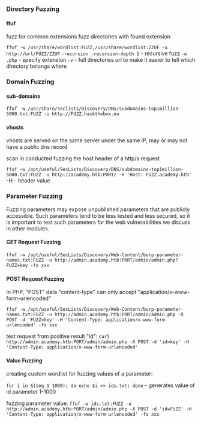 
### Directory Fuzzing

#### ffuf

fuzz for common extensions
fuzz directories with found extension

`ffuf -w /usr/share/wordlist:FUZZ,/usr/share/wordlist:ZZUF -u http://url/FUZZ/ZZUF`
	`-recursion -recursion-depth 1` - recursive fuzz
	`-e .php` - specify extension
	`-v` - full directories url to make it easier to tell which directory belongs where


### Domain Fuzzing

#### sub-domains

`ffuf -w /usr/share/seclists/Discovery/DNS/subdomains-top1million-5000.txt:FUZZ -u http://FUZZ.hackthebox.eu`

#### vhosts

vhosts are served on the same server under the same IP, may or may not have a public dns record

scan in conducted fuzzing the host header of a http/s request

`ffuf -w /opt/useful/SecLists/Discovery/DNS/subdomains-top1million-5000.txt:FUZZ -u http://academy.htb:PORT/ -H 'Host: FUZZ.academy.htb'`
	-H - header value

### Parameter Fuzzing

Fuzzing parameters may expose unpublished parameters that are publicly accessible. Such parameters tend to be less tested and less secured, so it is important to test such parameters for the web vulnerabilities we discuss in other modules.

#### GET Request Fuzzing

`ffuf -w /opt/useful/SecLists/Discovery/Web-Content/burp-parameter-names.txt:FUZZ -u http://admin.academy.htb:PORT/admin/admin.php?FUZZ=key -fs xxx`

#### POST Request Fuzzing

In PHP, "POST" data "content-type" can only accept "application/x-www-form-urlencoded"

`ffuf -w /opt/useful/SecLists/Discovery/Web-Content/burp-parameter-names.txt:FUZZ -u http://admin.academy.htb:PORT/admin/admin.php -X POST -d 'FUZZ=key' -H 'Content-Type: application/x-www-form-urlencoded' -fs xxx`

test request from positive result "id":
`curl http://admin.academy.htb:PORT/admin/admin.php -X POST -d 'id=key' -H 'Content-Type: application/x-www-form-urlencoded'`

#### Value Fuzzing

creating custom wordlist for fuzzing values of a parameter:

`for i in $(seq 1 1000); do echo $i >> ids.txt; done` - generates value of id parameter 1-1000

fuzzing parameter value:
`ffuf -w ids.txt:FUZZ -u http://admin.academy.htb:PORT/admin/admin.php -X POST -d 'id=FUZZ' -H 'Content-Type: application/x-www-form-urlencoded' -fs xxx`